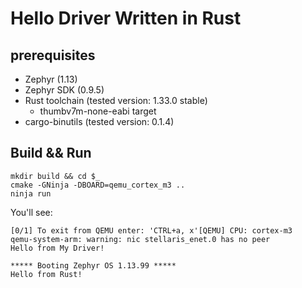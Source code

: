 # Hello Driver Written in Rust

## prerequisites

- Zephyr (1.13)
- Zephyr SDK (0.9.5)
- Rust toolchain (tested version: 1.33.0 stable)
  - thumbv7m-none-eabi target
- cargo-binutils (tested version: 0.1.4)

## Build && Run

```
mkdir build && cd $_
cmake -GNinja -DBOARD=qemu_cortex_m3 ..
ninja run
```

You'll see:

```
[0/1] To exit from QEMU enter: 'CTRL+a, x'[QEMU] CPU: cortex-m3
qemu-system-arm: warning: nic stellaris_enet.0 has no peer
Hello from My Driver!

***** Booting Zephyr OS 1.13.99 *****
Hello from Rust!
```